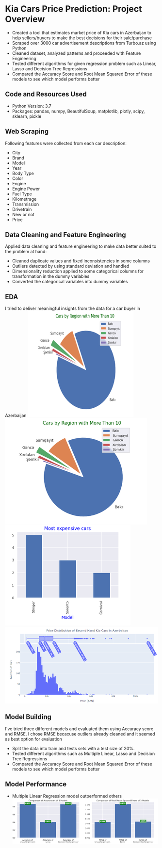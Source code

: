 # Kia Cars Price Prediction:  Project Overview 
* Created a tool that estimates market price of Kia cars in Azerbaijan to help sellers/buyers to make the best decisions for their sale/purchase 
* Scraped over 3000 car advertisement descriptions from Turbo.az using Python
* Cleaned dataset, analyzed patterns and proceeded with Feature Engineering
* Tested different algorithms for given regression problem such as Linear, Lasso and Decision Tree Regressions
* Compared the Accuracy Score and Root Mean Squared Error of these models to see which model performs better

## Code and Resources Used
* Python Version: 3.7  
* Packages: pandas, numpy, BeautifulSoup, matplotlib, plotly, scipy, sklearn, pickle

## Web Scraping
Following features were collected from each car description:
* City
* Brand
* Model
* Year
* Body Type
* Color
* Engine
* Engine Power
* Fuel Type
* Kilometrage
* Transmission
* Drivetrain
* New or not
* Price

## Data Cleaning and Feature Engineering
Applied data cleaning and feature engineering to make data better suited to the problem at hand:
* Cleaned duplicate values and fixed inconsistencies in some columns 
* Outliers detected by using standard deviation and handled
* Dimensionality reduction applied to some categorical columns for transformation in the dummy variables
* Converted the categorical variables into dummy variables

## EDA
I tried to deliver meaningful insights from the data for a car buyer in Azerbaijan
<img src="https://github.com/JafarzadeAysel/Kia_Cars_Price_Prediction/blob/4d0a359c634463b1d30181b3f5bc3f97d60e4395/by_regions.PNG" width="350" height="350">
![alt text](https://github.com/JafarzadeAysel/Kia_Cars_Price_Prediction/blob/4d0a359c634463b1d30181b3f5bc3f97d60e4395/by_regions.PNG "Cars by regions")
![alt text](https://github.com/JafarzadeAysel/Kia_Cars_Price_Prediction/blob/7f89a09b05ac93660046ccf70dec549a40d1ee66/expensive_cars.PNG "Most Expensive cars")
![alt text](https://github.com/JafarzadeAysel/Kia_Cars_Price_Prediction/blob/9f4217d753459cf659280b7d42d946bfdc20d6e3/price_distribution_cars.png "Price distribution of cars")

## Model Building
I've tried three different models and evaluated them using Accuracy score and RMSE. I chose RMSE becacuse outliers already cleaned and it seemed as best option for evaluation
* Split the data into train and tests sets with a test size of 20%.
* Tested different algorithms such as Multiple Linear, Lasso and Decision Tree Regressions
* Compared the Accuracy Score and Root Mean Squared Error of these models to see which model performs better

## Model Performance
* Multiple Linear Regression model outperformed others  
![alt text](https://github.com/JafarzadeAysel/Kia_Cars_Price_Prediction/blob/ddccff5daf8d9d325211fc9fc22f3fce2dfb047b/comparison.PNG "Models comparison")
